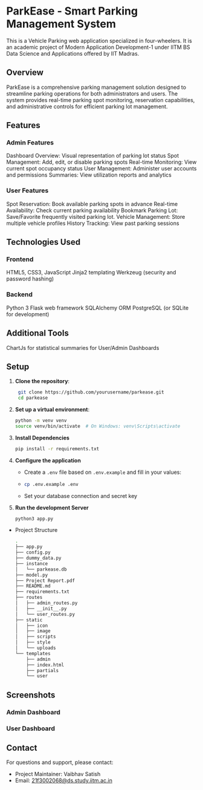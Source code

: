 # ParkEase - Smart Parking Management System
This is a Vehicle Parking web application specialized in four-wheelers. It is an academic project of Modern Application Development-1 under IITM BS Data Science and Applications offered by IIT Madras. 

## Overview
ParkEase is a comprehensive parking management solution designed to streamline parking operations for both administrators and users. The system provides real-time parking spot monitoring, reservation capabilities, and administrative controls for efficient parking lot management.

## Features
### Admin Features
Dashboard Overview: Visual representation of parking lot status
Spot Management: Add, edit, or disable parking spots
Real-time Monitoring: View current spot occupancy status
User Management: Administer user accounts and permissions
Summaries: View utilization reports and analytics

### User Features
Spot Reservation: Book available parking spots in advance
Real-time Availability: Check current parking availability
Bookmark Parking Lot: Save/Favorite frequently visited parking lot.
Vehicle Management: Store multiple vehicle profiles
History Tracking: View past parking sessions

## Technologies Used
### Frontend
HTML5, CSS3, JavaScript
Jinja2 templating
Werkzeug (security and password hashing)

### Backend
Python 3
Flask web framework
SQLAlchemy ORM
PostgreSQL (or SQLite for development)

## Additional Tools
ChartJs for statistical summaries for User/Admin Dashboards

## Setup
1. **Clone the repository**:  
   ```bash
    git clone https://github.com/yourusername/parkease.git
    cd parkease

2. **Set up a virtual environment**:
    ```bash
    python -m venv venv
    source venv/bin/activate  # On Windows: venv\Scripts\activate

3. **Install Dependencies**
   ```bash
   pip install -r requirements.txt

4. **Configure the application**
   - Create a `.env` file based on `.env.example` and fill in your values:
   - ```bash
     cp .env.example .env
   - Set your database connection and secret key

5. **Run the development Server**
   ```bash
   python3 app.py

- Project Structure
   ```bash
   .
   ├── app.py
   ├── config.py
   ├── dummy_data.py
   ├── instance
   │   └── parkease.db
   ├── model.py
   ├── Project Report.pdf
   ├── README.md
   ├── requirements.txt
   ├── routes
   │   ├── admin_routes.py
   │   ├── __init__.py
   │   └── user_routes.py
   ├── static
   │   ├── icon
   │   ├── image
   │   ├── scripts
   │   ├── style
   │   └── uploads
   └── templates
       ├── admin
       ├── index.html
       ├── partials
       └── user


## Screenshots
### Admin Dashboard

### User Dashboard

## Contact
For questions and support, please contact:
- Project Maintainer: Vaibhav Satish
- Email: 21f3002068@ds.study.iitm.ac.in


